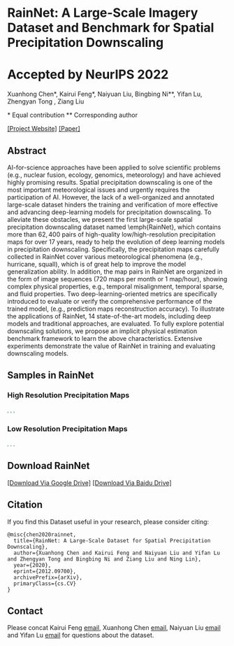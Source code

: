 # RainNet: A Large-Scale Imagery Dataset and Benchmark for Spatial Precipitation Downscaling
# Accepted by NeurIPS 2022
Xuanhong Chen*, Kairui Feng*, Naiyuan Liu, Bingbing Ni**, Yifan Lu, Zhengyan Tong , Ziang Liu

\* Equal contribution
\*\* Corresponding author

[[Project Website]](https://neuralchen.github.io/RainNet) [[Paper]](https://arxiv.org/abs/2012.09700)

## Abstract
AI-for-science approaches have been applied to solve scientific problems (e.g., nuclear fusion, ecology, genomics, meteorology) and have achieved highly promising results.
Spatial precipitation downscaling is one of the most important meteorological issues and urgently requires the participation of AI.
However, the lack of a well-organized and annotated large-scale dataset hinders the training and verification of more effective and advancing deep-learning models for precipitation downscaling.
To alleviate these obstacles, we present the first large-scale spatial precipitation downscaling dataset named \emph{RainNet}, which contains more than $62,400$ pairs of high-quality low/high-resolution precipitation maps for over $17$ years,
ready to help the evolution of deep learning models in precipitation downscaling.
Specifically, the precipitation maps carefully collected in RainNet cover various meteorological phenomena (e.g., hurricane, squall), which is of great help to improve the model generalization ability.
In addition, the map pairs in RainNet are organized in the form of image sequences ($720$ maps per month or 1 map/hour), showing complex physical properties, e.g., temporal misalignment, temporal sparse, and fluid properties.
Two deep-learning-oriented metrics are specifically introduced to evaluate or verify the comprehensive performance of the trained model, (e.g., prediction maps reconstruction accuracy).
To illustrate the applications of RainNet, 14 state-of-the-art models, including deep models and traditional approaches, are evaluated.
To fully explore potential downscaling solutions, we propose an implicit physical estimation benchmark framework to learn the above characteristics.
Extensive experiments demonstrate the value of RainNet in training and evaluating downscaling models.

## Samples in RainNet

### High Resolution Precipitation Maps
<img src="./docs/img/HRGT_201009539_201009571.webp"  style="zoom: 20%;" />
<img src="./docs/img/HRGT_201108607_201108655.webp"  style="zoom: 20%;" />
<img src="./docs/img/HRGT_201109091_201109123.webp"  style="zoom: 20%;" />

### Low Resolution Precipitation Maps
<img src="./docs/img/LRGT_201009539_201009571.webp"  style="zoom: 20%;" />
<img src="./docs/img/LRGT_201108607_201108655.webp"  style="zoom: 20%;" />
<img src="./docs/img/LRGT_201109091_201109123.webp"  style="zoom: 20%;" />



## Download RainNet

[[Download Via Google Drive]](https://neuralchen.github.io/RainNet) [[Download Via Baidu Drive]](https://arxiv.org/abs/2012.09700)


## Citation
If you find this Dataset useful in your research, please consider citing:

```
@misc{chen2020rainnet,
  title={RainNet: A Large-Scale Dataset for Spatial Precipitation Downscaling},
  author={Xuanhong Chen and Kairui Feng and Naiyuan Liu and Yifan Lu and Zhengyan Tong and Bingbing Ni and Ziang Liu and Ning Lin},
  year={2020},
  eprint={2012.09700},
  archivePrefix={arXiv},
  primaryClass={cs.CV}
} 
```

## Contact
Please concat Kairui Feng [email](kairuif@princeton.com), Xuanhong Chen [email](xuanhongchenzju@outlook.com), Naiyuan Liu [email](naiyuan.liu@student.uts.edu.au) and Yifan Lu [email](yifan_lu@sjtu.edu.cn) for questions about the dataset. 
